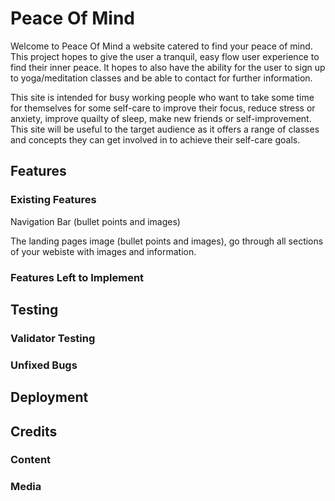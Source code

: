 # Peace Of Mind

Welcome to Peace Of Mind a website catered to find your peace of mind. This project hopes to give the user a tranquil, easy flow user experience to find their inner peace. It hopes to also have the ability for the user to sign up to yoga/meditation classes and be able to contact for further information. 

This site is intended for busy working people who want to take some time for themselves for some self-care to improve their focus, reduce stress or anxiety, improve quailty of sleep, make new friends or self-improvement. This site will be useful to the target audience as it offers a range of classes and concepts they can get involved in to achieve their self-care goals. 

## Features

### Existing Features

Navigation Bar (bullet points and images)

The landing pages image (bullet points and images), go through all sections of your webiste with images and information. 

### Features Left to Implement

## Testing

### Validator Testing

### Unfixed Bugs

## Deployment

## Credits

### Content

### Media



